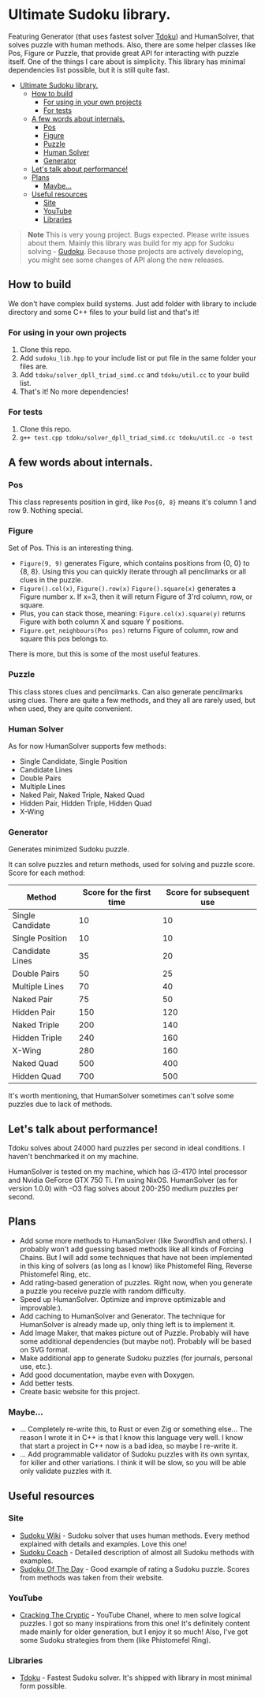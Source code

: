 # Ultimate Sudoku library.
Featuring Generator (that uses fastest solver [Tdoku](https://github.com/t-dillon/tdoku)) and HumanSolver, that solves puzzle with human methods. Also, there are some helper classes like Pos, Figure or Puzzle, that provide great API for interacting with puzzle itself.
One of the things I care about is simplicity. This library has minimal dependencies list possible, but it is still quite fast.

<!--toc:start-->
- [Ultimate Sudoku library.](#ultimate-sudoku-library)
  - [How to build](#how-to-build)
    - [For using in your own projects](#for-using-in-your-own-projects)
    - [For tests](#for-tests)
  - [A few words about internals.](#a-few-words-about-internals)
    - [Pos](#pos)
    - [Figure](#figure)
    - [Puzzle](#puzzle)
    - [Human Solver](#human-solver)
    - [Generator](#generator)
  - [Let's talk about performance!](#lets-talk-about-performance)
  - [Plans](#plans)
    - [Maybe...](#maybe)
  - [Useful resources](#useful-resources)
    - [Site](#site)
    - [YouTube](#youtube)
    - [Libraries](#libraries)
<!--toc:end-->

> **Note**
> This is very young project. Bugs expected. Please write issues about them.
> Mainly this library was build for my app for Sudoku solving - [Gudoku](https://github.com/dudozermaks/Gudoku).
> Because those projects are actively developing, you might see some changes of API along the new releases.

## How to build
We don't have complex build systems. Just add folder with library to include directory and some C++ files to your build list and that's it!

### For using in your own projects
1. Clone this repo.
2. Add `sudoku_lib.hpp` to your include list or put file in the same folder your files are.
3. Add `tdoku/solver_dpll_triad_simd.cc` and `tdoku/util.cc` to your build list.
4. That's it! No more dependencies!

### For tests
1. Clone this repo.
2. `g++ test.cpp tdoku/solver_dpll_triad_simd.cc tdoku/util.cc -o test`

## A few words about internals.
### Pos
This class represents position in gird, like `Pos{0, 8}` means it's column 1 and row 9. Nothing special.

### Figure
Set of Pos. This is an interesting thing.

+ `Figure(9, 9)` generates Figure, which contains positions from {0, 0} to {8, 8}. Using this you can quickly iterate through all pencilmarks or all clues in the puzzle.
+ `Figure().col(x)`, `Figure().row(x)` `Figure().square(x)` generates a Figure number x. If x=3, then it will return Figure of 3'rd column, row, or square.
+ Plus, you can stack those, meaning: `Figure.col(x).square(y)` returns Figure with both column X and square Y positions.
+ `Figure.get_neighbours(Pos pos)` returns Figure of column, row and square this pos belongs to.

There is more, but this is some of the most useful features.

### Puzzle
This class stores clues and pencilmarks. Can also generate pencilmarks using clues.
There are quite a few methods, and they all are rarely used, but when used, they are quite convenient.

### Human Solver
As for now HumanSolver supports few methods: 
+ Single Candidate, Single Position
+ Candidate Lines
+ Double Pairs
+ Multiple Lines
+ Naked Pair, Naked Triple, Naked Quad
+ Hidden Pair, Hidden Triple, Hidden Quad
+ X-Wing

### Generator
Generates minimized Sudoku puzzle.

It can solve puzzles and return methods, used for solving and puzzle score.
Score for each method:

| Method           | Score for the first time | Score for subsequent use |
| ---------------- | ------------------------ | ------------------------ |
| Single Candidate | 10                       | 10                       |
| Single Position  | 10                       | 10                       |
| Candidate Lines  | 35                       | 20                       |
| Double Pairs     | 50                       | 25                       |
| Multiple Lines   | 70                       | 40                       |
| Naked Pair       | 75                       | 50                       |
| Hidden Pair      | 150                      | 120                      |
| Naked Triple     | 200                      | 140                      |
| Hidden Triple    | 240                      | 160                      |
| X-Wing           | 280                      | 160                      |
| Naked Quad       | 500                      | 400                      |
| Hidden Quad      | 700                      | 500                      |

It's worth mentioning, that HumanSolver sometimes can't solve some puzzles due to lack of methods.

## Let's talk about performance!
Tdoku solves about 24000 hard puzzles per second in ideal conditions. I haven't benchmarked it on my machine.

HumanSolver is tested on my machine, which has i3-4170 Intel processor and Nvidia GeForce GTX 750 Ti. I'm using NixOS.
HumanSolver (as for version 1.0.0) with -O3 flag solves about 200-250 medium puzzles per second.

## Plans
+ Add some more methods to HumanSolver (like Swordfish and others). I probably won't add guessing based methods like all kinds of Forcing Chains. But I will add some techniques that have not been implemented in this king of solvers (as long as I know) like Phistomefel Ring, Reverse Phistomefel Ring, etc.
+ Add rating-based generation of puzzles. Right now, when you generate a puzzle you receive puzzle with random difficulty.
+ Speed up HumanSolver. Optimize and improve optimizable and improvable:).
+ Add caching to HumanSolver and Generator. The technique for HumanSolver is already made up, only thing left is to implement it.
+ Add Image Maker, that makes picture out of Puzzle. Probably will have some additional dependencies (but maybe not). Probably will be based on SVG format.
+ Make additional app to generate Sudoku puzzles (for journals, personal use, etc.).
+ Add good documentation, maybe even with Doxygen.
+ Add better tests.
+ Create basic website for this project.

### Maybe...
+ ... Completely re-write this, to Rust or even Zig or something else... The reason I wrote it in C++ is that I know this language very well. I know that start a project in C++ now is a bad idea, so maybe I re-write it.
+ ... Add programmable validator of Sudoku puzzles with its own syntax, for killer and other variations. I think it will be slow, so you will be able only validate puzzles with it.

## Useful resources
### Site
- [Sudoku Wiki](https://www.sudokuwiki.org/sudoku.htm) - Sudoku solver that uses human methods. Every method explained with details and examples. Love this one!
- [Sudoku Coach](http://www.taupierbw.be/SudokuCoach) - Detailed description of almost all Sudoku methods with examples.
- [Sudoku Of The Day](https://www.sudokuoftheday.com) - Good example of rating a Sudoku puzzle. Scores from methods was taken from their website.

### YouTube
- [Cracking The Cryptic](https://www.youtube.com/@CrackingTheCryptic) - YouTube Chanel, where to men solve logical puzzles. I got so many inspirations from this one! It's definitely content made mainly for older generation, but I enjoy it so much! Also, I've got some Sudoku strategies from them (like Phistomefel Ring).

### Libraries
- [Tdoku](https://github.com/t-dillon/tdoku) - Fastest Sudoku solver. It's shipped with library in most minimal form possible.
